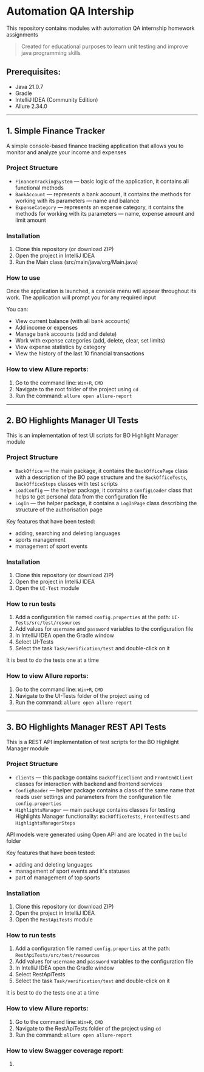 # Automation QA Intership

This repository contains modules with automation QA internship homework assignments

> Created for educational purposes to learn unit testing and improve java programming skills

## Prerequisites:

-   Java 21.0.7
-   Gradle
-   IntelliJ IDEA (Community Edition)
-   Allure 2.34.0

---

## 1. Simple Finance Tracker

A simple console-based finance tracking application that allows you to monitor and analyze your income and expenses

### Project Structure

-   `FinanceTrackingSystem` — basic logic of the application, it contains all functional methods
-   `BankAccount` — represents a bank account, it contains the methods for working with its parameters — name and balance
-   `ExpenseCategory` — represents an expense category, it contains the methods for working with its parameters — name, expense amount and limit amount

### Installation

1. Clone this repository (or download ZIP)
2. Open the project in IntelliJ IDEA
3. Run the Main class (src/main/java/org/Main.java)

### How to use

Once the application is launched, a console menu will appear throughout its work. The application will prompt you for any required input

You can:

-   View current balance (with all bank accounts)
-   Add income or expenses
-   Manage bank accounts (add and delete)
-   Work with expense categories (add, delete, clear, set limits)
-   View expense statistics by category
-   View the history of the last 10 financial transactions

### How to view Allure reports:

1. Go to the command line: `Win+R`, `CMD`
2. Navigate to the root folder of the project using `cd`
3. Run the command: `allure open allure-report`

---

## 2. BO Highlights Manager UI Tests

This is an implementation of test UI scripts for BO Highlight Manager module

### Project Structure

-   `BackOffice` — the main package, it contains the `BackOfficePage` class with a description of the BO page structure and the `BackOfficeTests`, `BackOfficeSteps` classes with test scripts
-   `LoadConfig` — the helper package, it contains a `ConfigLoader` class that helps to get personal data from the configuration file
-   `LogIn` — the helper package, it contains a `LogInPage` class describing the structure of the authorisation page

Key features that have been tested:

-   adding, searching and deleting languages
-   sports management
-   management of sport events

### Installation

1. Clone this repository (or download ZIP)
2. Open the project in IntelliJ IDEA
3. Open the `UI-Test` module

### How to run tests

1. Add a configuration file named `config.properties` at the path: `UI-Tests/src/test/resources`
2. Add values for `username` and `password` variables to the configuration file
3. In IntelliJ IDEA open the Gradle window
4. Select UI-Tests
5. Select the task `Task/verification/test` and double-click on it

It is best to do the tests one at a time

### How to view Allure reports:

1. Go to the command line: `Win+R`, `CMD`
2. Navigate to the UI-Tests folder of the project using `cd`
3. Run the command: `allure open allure-report`

---

## 3. BO Highlights Manager REST API Tests

This is a REST API implementation of test scripts for the BO Highlight Manager module

### Project Structure

-   `clients` — this package contains `BackOfficeClient` and `FrontEndClient` classes for interaction with backend and frontend services
-   `ConfigReader` — helper package contains a class of the same name that reads user settings and parameters from the configuration file `config.properties`
-   `HighlightsManager` — main package contains classes for testing Highlights Manager functionality: `BackOfficeTests`, `FrontendTests` and `HighlightsManagerSteps`

API models were generated using Open API and are located in the `build` folder

Key features that have been tested:

-   adding and deleting languages
-   management of sport events and it's statuses
-   part of management of top sports

### Installation

1. Clone this repository (or download ZIP)
2. Open the project in IntelliJ IDEA
3. Open the `RestApiTests` module

### How to run tests

1. Add a configuration file named `config.properties` at the path: `RestApiTests/src/test/resources`
2. Add values for `username` and `password` variables to the configuration file
3. In IntelliJ IDEA open the Gradle window
4. Select RestApiTests
5. Select the task `Task/verification/test` and double-click on it

It is best to do the tests one at a time

### How to view Allure reports:

1. Go to the command line: `Win+R`, `CMD`
2. Navigate to the RestApiTests folder of the project using `cd`
3. Run the command: `allure open allure-report`

### How to view Swagger coverage report:

1. 